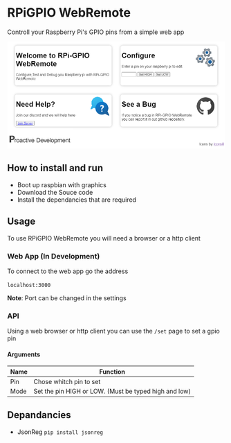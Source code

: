 # RPiGPIO WebRemote

Controll your Raspberry Pi's GPIO pins from a simple web app

![](https://github.com/Proactive-Development/RPi-GPIO-WebRemote/blob/main/demo.png)

## How to install and run

- Boot up raspbian with graphics
- Download the Souce code
- Install the dependancies that are required

## Usage
To use RPiGPIO WebRemote you will need a browser or a http client

### Web App (In Development)
To connect to the web app go the address

`localhost:3000` 

**Note**: Port can be changed in the settings


### API
Using a web browser or http client you can use the `/set` page to set a gpio pin

#### Arguments
| Name | Function  |
| ------------ | ------------ |
| Pin | Chose whitch pin to set|
| Mode | Set the pin HIGH or LOW. (Must be typed high and low)|

## Depandancies
- JsonReg `pip install jsonreg`

